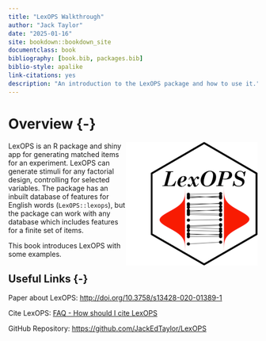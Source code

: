 ```yaml
--- 
title: "LexOPS Walkthrough"
author: "Jack Taylor"
date: "2025-01-16"
site: bookdown::bookdown_site
documentclass: book
bibliography: [book.bib, packages.bib]
biblio-style: apalike
link-citations: yes
description: "An introduction to the LexOPS package and how to use it."
---
```




# Overview {-}

<img src="images/hex-250.png" align="right" style="padding-left:50px;background-color:white" />

LexOPS is an R package and shiny app for generating matched items for an experiment. LexOPS can generate stimuli for any factorial design, controlling for selected variables. The package has an inbuilt database of features for English words (`LexOPS::lexops`), but the package can work with any database which includes features for a finite set of items.

This book introduces LexOPS with some examples.

## Useful Links {-}

<i class="fa fa-file-pdf-o"></i> Paper about LexOPS: http://doi.org/10.3758/s13428-020-01389-1

<i class="fa fa-quote-left"></i> Cite LexOPS: [FAQ - How should I cite LexOPS](faq.html#how-should-i-cite-lexops)

<i class="fa fa-github"></i> GitHub Repository: https://github.com/JackEdTaylor/LexOPS

